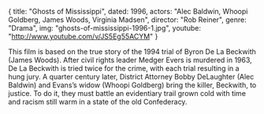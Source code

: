 {
  title: "Ghosts of Mississippi",
  dated: 1996,
  actors: "Alec Baldwin, Whoopi Goldberg, James Woods, Virginia Madsen",
  director: "Rob Reiner",
  genre: "Drama",
  img: "ghosts-of-mississippi-1996-1.jpg",
  youtube: "http://www.youtube.com/v/JS5Eg55ACYM"
}

This film is based on the true story of the 1994 trial of Byron De La Beckwith (James Woods). After civil rights leader Medger Evers is murdered in 1963, De La Beckwith is tried twice for the crime, with each trial resulting in a hung jury. A quarter century later, District Attorney Bobby DeLaughter (Alec Baldwin) and Evans’s widow (Whoopi Goldberg) bring the killer, Beckwith, to justice. To do it, they must battle an evidentiary trail grown cold with time and racism still warm in a state of the old Confederacy.